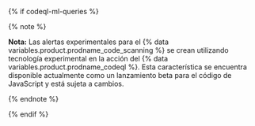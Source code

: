 {% if codeql-ml-queries %}

{% note %}

**Nota:** Las alertas experimentales para el {% data variables.product.prodname_code_scanning %} se crean utilizando tecnología experimental en la acción del {% data variables.product.prodname_codeql %}. Esta característica se encuentra disponible actualmente como un lanzamiento beta para el código de JavaScript y está sujeta a cambios.

{% endnote %}

{% endif %}
